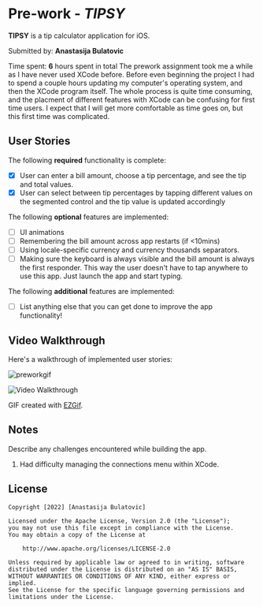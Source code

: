 # Pre-work - *TIPSY*

**TIPSY** is a tip calculator application for iOS.

Submitted by: **Anastasija Bulatovic**

Time spent: **6** hours spent in total
    The prework assignment took me a while as I have never used XCode before. Before even beginning the project I had to spend a couple hours updating my computer's operating system, and then the XCode program itself. The whole process is quite time consuming, and the placment of different features with XCode can be confusing for first time users. I expect that I will get more comfortable as time goes on, but this first time was complicated. 

## User Stories

The following **required** functionality is complete:

* [x] User can enter a bill amount, choose a tip percentage, and see the tip and total values.
* [x] User can select between tip percentages by tapping different values on the segmented control and the tip value is updated accordingly

The following **optional** features are implemented:

* [ ] UI animations
* [ ] Remembering the bill amount across app restarts (if <10mins)
* [ ] Using locale-specific currency and currency thousands separators.
* [ ] Making sure the keyboard is always visible and the bill amount is always the first responder. This way the user doesn't have to tap anywhere to use this app. Just launch the app and start typing.

The following **additional** features are implemented:

- [ ] List anything else that you can get done to improve the app functionality!

## Video Walkthrough

Here's a walkthrough of implemented user stories:

![preworkgif](https://user-images.githubusercontent.com/66039575/187106024-57a4002a-16ca-4114-9763-c3c2b63198b6.gif)


<img src='/Users/anastasijabulatovic/Desktop/preworkgif.gif' title='Video Walkthrough' width='' alt='Video Walkthrough' />

GIF created with [EZGif](https://ezgif.com).

## Notes

Describe any challenges encountered while building the app.
   1. Had difficulty managing the connections menu within XCode. 

## License

    Copyright [2022] [Anastasija Bulatovic]

    Licensed under the Apache License, Version 2.0 (the "License");
    you may not use this file except in compliance with the License.
    You may obtain a copy of the License at

        http://www.apache.org/licenses/LICENSE-2.0

    Unless required by applicable law or agreed to in writing, software
    distributed under the License is distributed on an "AS IS" BASIS,
    WITHOUT WARRANTIES OR CONDITIONS OF ANY KIND, either express or implied.
    See the License for the specific language governing permissions and
    limitations under the License.
